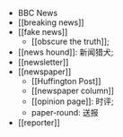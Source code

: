 - BBC News
- [[breaking news]]
- [[fake news]]
    - [[obscure the truth]];
- [[news hound]]: 新闻猎犬;
- [[newsletter]]
- [[newspaper]]
    - [[Huffington Post]]
    - [[newspaper column]]
    - [[opinion page]]: 时评;
    - paper-round: 送报
- [[reporter]]

